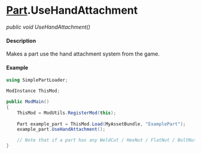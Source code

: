 # [Part](api/part.md).UseHandAttachment

*public void UseHandAttachment()*

#### Description
Makes a part use the hand attachment system from the game.

#### Example
```csharp
using SimplePartLoader;

ModInstance ThisMod;

public ModMain()
{
    ThisMod = ModUtils.RegisterMod(this);
    
    Part example_part = ThisMod.Load(MyAssetBundle, "ExamplePart");
    example_part.UseHandAttachment();

    // Note that if a part has any WeldCut / HexNut / FlatNut / BoltNut it will be deleted.
}
```